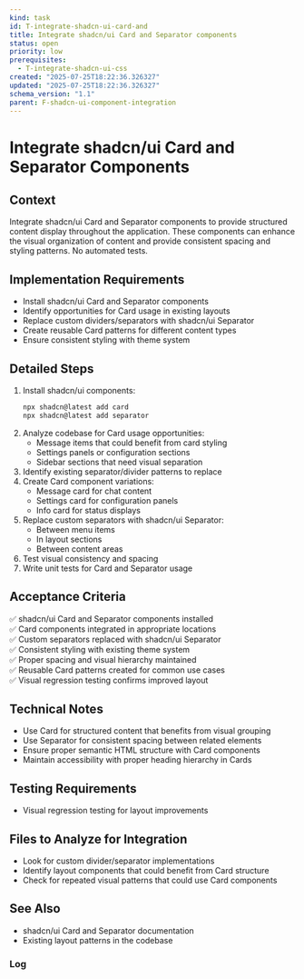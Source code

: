 ```yaml
---
kind: task
id: T-integrate-shadcn-ui-card-and
title: Integrate shadcn/ui Card and Separator components
status: open
priority: low
prerequisites:
  - T-integrate-shadcn-ui-css
created: "2025-07-25T18:22:36.326327"
updated: "2025-07-25T18:22:36.326327"
schema_version: "1.1"
parent: F-shadcn-ui-component-integration
---
```


# Integrate shadcn/ui Card and Separator Components

## Context

Integrate shadcn/ui Card and Separator components to provide structured content display throughout the application. These components can enhance the visual organization of content and provide consistent spacing and styling patterns. No automated tests.

## Implementation Requirements

- Install shadcn/ui Card and Separator components
- Identify opportunities for Card usage in existing layouts
- Replace custom dividers/separators with shadcn/ui Separator
- Create reusable Card patterns for different content types
- Ensure consistent styling with theme system

## Detailed Steps

1. Install shadcn/ui components:
   ```bash
   npx shadcn@latest add card
   npx shadcn@latest add separator
   ```
2. Analyze codebase for Card usage opportunities:
   - Message items that could benefit from card styling
   - Settings panels or configuration sections
   - Sidebar sections that need visual separation
3. Identify existing separator/divider patterns to replace
4. Create Card component variations:
   - Message card for chat content
   - Settings card for configuration panels
   - Info card for status displays
5. Replace custom separators with shadcn/ui Separator:
   - Between menu items
   - In layout sections
   - Between content areas
6. Test visual consistency and spacing
7. Write unit tests for Card and Separator usage

## Acceptance Criteria

✅ shadcn/ui Card and Separator components installed  
✅ Card components integrated in appropriate locations  
✅ Custom separators replaced with shadcn/ui Separator  
✅ Consistent styling with existing theme system  
✅ Proper spacing and visual hierarchy maintained  
✅ Reusable Card patterns created for common use cases  
✅ Visual regression testing confirms improved layout

## Technical Notes

- Use Card for structured content that benefits from visual grouping
- Use Separator for consistent spacing between related elements
- Ensure proper semantic HTML structure with Card components
- Maintain accessibility with proper heading hierarchy in Cards

## Testing Requirements

- Visual regression testing for layout improvements

## Files to Analyze for Integration

- Look for custom divider/separator implementations
- Identify layout components that could benefit from Card structure
- Check for repeated visual patterns that could use Card components

## See Also

- shadcn/ui Card and Separator documentation
- Existing layout patterns in the codebase

### Log

